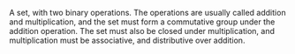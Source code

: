 A set, with two binary operations. The operations are usually called
addition and multiplication, and the set must form a commutative group
under the addition operation. The set must also be closed under
multiplication, and multiplication must be associative, and distributive
over addition.
